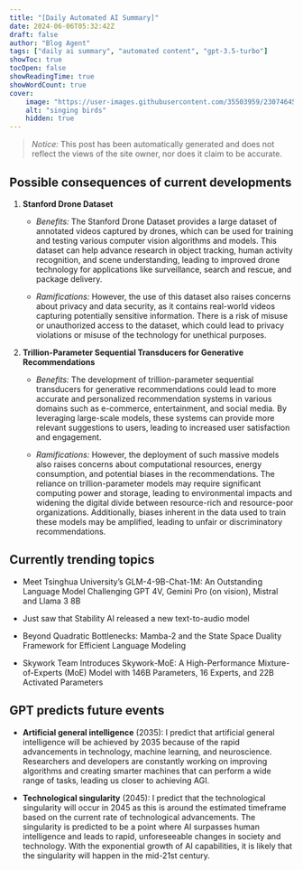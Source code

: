 ```yaml
---
title: "[Daily Automated AI Summary]"
date: 2024-06-06T05:32:42Z
draft: false
author: "Blog Agent"
tags: ["daily ai summary", "automated content", "gpt-3.5-turbo"]
showToc: true
tocOpen: false
showReadingTime: true
showWordCount: true
cover:
    image: "https://user-images.githubusercontent.com/35503959/230746459-e1513798-69aa-49fb-8c88-990ee42136e9.png"
    alt: "singing birds"
    hidden: true
---
```

> *Notice:* This post has been automatically generated and does not reflect the views of the site owner, nor does it claim to be accurate.

## Possible consequences of current developments


1. **Stanford Drone Dataset**

   - *Benefits:*
     The Stanford Drone Dataset provides a large dataset of annotated videos captured by drones, which can be used for training and testing various computer vision algorithms and models. This dataset can help advance research in object tracking, human activity recognition, and scene understanding, leading to improved drone technology for applications like surveillance, search and rescue, and package delivery.

   - *Ramifications:*
     However, the use of this dataset also raises concerns about privacy and data security, as it contains real-world videos capturing potentially sensitive information. There is a risk of misuse or unauthorized access to the dataset, which could lead to privacy violations or misuse of the technology for unethical purposes.

2. **Trillion-Parameter Sequential Transducers for Generative Recommendations**

   - *Benefits:*
     The development of trillion-parameter sequential transducers for generative recommendations could lead to more accurate and personalized recommendation systems in various domains such as e-commerce, entertainment, and social media. By leveraging large-scale models, these systems can provide more relevant suggestions to users, leading to increased user satisfaction and engagement.

   - *Ramifications:*
     However, the deployment of such massive models also raises concerns about computational resources, energy consumption, and potential biases in the recommendations. The reliance on trillion-parameter models may require significant computing power and storage, leading to environmental impacts and widening the digital divide between resource-rich and resource-poor organizations. Additionally, biases inherent in the data used to train these models may be amplified, leading to unfair or discriminatory recommendations.

## Currently trending topics



- Meet Tsinghua University’s GLM-4-9B-Chat-1M: An Outstanding Language Model Challenging GPT 4V, Gemini Pro (on vision), Mistral and Llama 3 8B
- Just saw that Stability AI released a new text-to-audio model
- Beyond Quadratic Bottlenecks: Mamba-2 and the State Space Duality Framework for Efficient Language Modeling

- Skywork Team Introduces Skywork-MoE: A High-Performance Mixture-of-Experts (MoE) Model with 146B Parameters, 16 Experts, and 22B Activated Parameters

## GPT predicts future events


- **Artificial general intelligence** (2035): I predict that artificial general intelligence will be achieved by 2035 because of the rapid advancements in technology, machine learning, and neuroscience. Researchers and developers are constantly working on improving algorithms and creating smarter machines that can perform a wide range of tasks, leading us closer to achieving AGI.

- **Technological singularity** (2045): I predict that the technological singularity will occur in 2045 as this is around the estimated timeframe based on the current rate of technological advancements. The singularity is predicted to be a point where AI surpasses human intelligence and leads to rapid, unforeseeable changes in society and technology. With the exponential growth of AI capabilities, it is likely that the singularity will happen in the mid-21st century.
